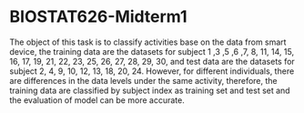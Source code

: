 # BIOSTAT626-Midterm1
The object of this task is to classify activities base on the data from smart device, the training data are the datasets for subject 1 ,3 ,5 ,6 ,7, 8, 11, 14, 15, 16, 17, 19, 21, 22, 23, 25, 26, 27, 28, 29, 30, and test data are the datasets for subject 2, 4, 9, 10, 12, 13, 18, 20, 24. However, for different individuals, there are differences in the data levels under the same activity, therefore, the training data are classified by subject index as training set and test set and the evaluation of model can be more accurate.

